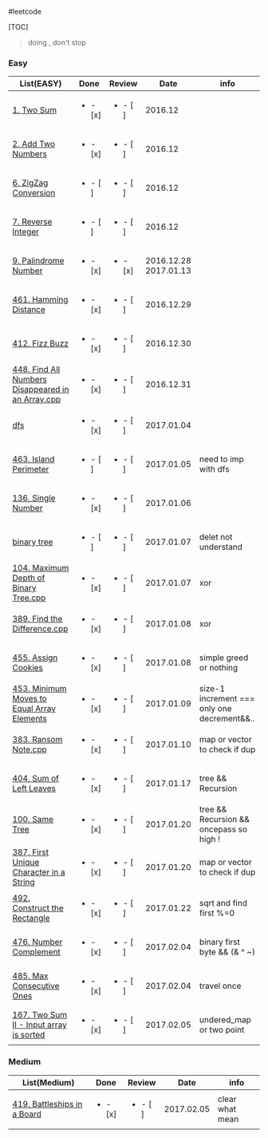 #leetcode

[TOC]

>doing , don't stop

### Easy

|List(EASY)|Done |Review|Date|info
|----|-----|------|----|----|
|[1. Two Sum](https://leetcode.com/problems/two-sum/)                       |<ul><li>- [x] </li></ul> | <ul><li>- [ ] </li></ul> | 2016.12
|[2. Add Two Numbers](https://leetcode.com/problems/add-two-numbers/)       |<ul><li>- [x] </li></ul> | <ul><li>- [ ] </li></ul> | 2016.12
|[6. ZigZag Conversion](https://leetcode.com/problems/zigzag-conversion/)   |<ul><li>- [ ] </li></ul> | <ul><li>- [ ] </li></ul> | 2016.12
|[7. Reverse Integer](https://leetcode.com/problems/reverse-integer/)       |<ul><li>- [ ] </li></ul> | <ul><li>- [ ] </li></ul> | 2016.12
|[9. Palindrome Number](https://leetcode.com/problems/palindrome-number/)   |<ul><li>- [x] </li></ul> | <ul><li>- [x] </li></ul> | 2016.12.28 2017.01.13
|[461. Hamming Distance](https://leetcode.com/problems/hamming-distance/)   |<ul><li>- [x] </li></ul> | <ul><li>- [ ] </li></ul> | 2016.12.29
|[412. Fizz Buzz](https://leetcode.com/problems/fizz-buzz/)   |<ul><li>- [x] </li></ul> | <ul><li>- [ ] </li></ul> | 2016.12.30
|[448. Find All Numbers Disappeared in an Array.cpp](https://leetcode.com/problems/find-all-numbers-disappeared-in-an-array/)   |<ul><li>- [x] </li></ul> | <ul><li>- [ ] </li></ul> | 2016.12.31
|[dfs](https://github.com/NominationP/Leetcode_recrod/blob/master/data_struct%26%26algorithm/dfs.cpp)   |<ul><li>- [x] </li></ul> | <ul><li>- [ ] </li></ul> | 2017.01.04
|[463. Island Perimeter](https://leetcode.com/problems/island-perimeter/)   |<ul><li>- [ ] </li></ul> | <ul><li>- [ ] </li></ul> | 2017.01.05|need to imp with dfs
|[136. Single Number](https://leetcode.com/problems/single-number/)   |<ul><li>- [x] </li></ul> | <ul><li>- [ ] </li></ul> | 2017.01.06
|[binary tree](https://github.com/NominationP/Leetcode_recrod/blob/master/data_struct%26%26algorithm/binary_tree.cpp)   |<ul><li>- [ ] </li></ul> | <ul><li>- [ ] </li></ul> | 2017.01.07|delet not understand
|[104. Maximum Depth of Binary Tree.cpp](https://leetcode.com/problems/maximum-depth-of-binary-tree/)   |<ul><li>- [x] </li></ul> | <ul><li>- [ ] </li></ul> | 2017.01.07 | xor
|[389. Find the Difference.cpp](https://leetcode.com/problems/find-the-difference/)   |<ul><li>- [x] </li></ul> | <ul><li>- [ ] </li></ul> | 2017.01.08 | xor
|[455. Assign Cookies](https://leetcode.com/problems/assign-cookies/)   |<ul><li>- [x] </li></ul> | <ul><li>- [ ] </li></ul> | 2017.01.08 | simple greed or nothing
|[453. Minimum Moves to Equal Array Elements](https://leetcode.com/problems/minimum-moves-to-equal-array-elements/)   |<ul><li>- [x] </li></ul> | <ul><li>- [ ] </li></ul> | 2017.01.09 | size-1 increment === only one decrement&&..
|[383. Ransom Note.cpp](https://leetcode.com/problems/ransom-note/)   |<ul><li>- [x] </li></ul> | <ul><li>- [ ] </li></ul> | 2017.01.10 | map or vector to check if dup
|[404. Sum of Left Leaves](https://leetcode.com/problems/sum-of-left-leaves/)   |<ul><li>- [x] </li></ul> | <ul><li>- [ ] </li></ul> | 2017.01.17 | tree && Recursion
|[100. Same Tree](https://leetcode.com/problems/same-tree/)   |<ul><li>- [x] </li></ul> | <ul><li>- [ ] </li></ul> | 2017.01.20 | tree && Recursion && oncepass so high !
|[387. First Unique Character in a String](https://leetcode.com/problems/first-unique-character-in-a-string/)   |<ul><li>- [x] </li></ul> | <ul><li>- [ ] </li></ul> | 2017.01.20 | map or vector to check if dup
|[492. Construct the Rectangle](https://leetcode.com/problems/construct-the-rectangle/)   |<ul><li>- [x] </li></ul> | <ul><li>- [ ] </li></ul> | 2017.01.22 | sqrt and find first %=0
|[476. Number Complement](https://leetcode.com/problems/number-complement/?tab=Description)   |<ul><li>- [x] </li></ul> | <ul><li>- [ ] </li></ul> | 2017.02.04 | binary first byte && (& ^ ~) |
|[485. Max Consecutive Ones](https://leetcode.com/problems/max-consecutive-ones/)   |<ul><li>- [x] </li></ul> | <ul><li>- [ ] </li></ul> | 2017.02.04 | travel once  |
|[167. Two Sum II - Input array is sorted](https://leetcode.com/problems/two-sum-ii-input-array-is-sorted/?tab=Description)   |<ul><li>- [x] </li></ul> | <ul><li>- [ ] </li></ul> | 2017.02.05 | undered_map or two point  |


### Medium

|List(Medium)|Done |Review|Date|info
|----|-----|------|----|----|
|[419. Battleships in a Board](https://leetcode.com/problems/battleships-in-a-board/?tab=Description)   |<ul><li>- [x] </li></ul> | <ul><li>- [ ] </li></ul> | 2017.02.05 | clear what mean  |
